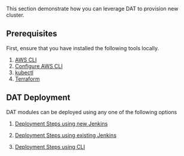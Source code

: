 This section demonstrate how you can leverage DAT to provision new cluster.

## Prerequisites

First, ensure that you have installed the following tools locally.

1. [AWS CLI](https://docs.aws.amazon.com/cli/latest/userguide/getting-started-install.html)
2. [Configure AWS CLI](https://docs.aws.amazon.com/cli/latest/userguide/cli-configure-quickstart.html)
3. [kubectl](https://kubernetes.io/docs/tasks/tools/)
4. [Terraform](https://learn.hashicorp.com/tutorials/terraform/install-cli)
   
## DAT Deployment
DAT modules can be deployed using any one of the following options

1. [Deployment Steps using new Jenkins](https://github.com/aws-samples/aws-database-acceleration-toolkit/blob/main/docs/deployment_using_new_jenkins.md)
   
3. [Deployment Steps using existing Jenkins](https://github.com/aws-samples/aws-database-acceleration-toolkit/blob/main/docs/deployment_using_existing_jenkins.md)
   
5. [Deployment Steps using CLI](https://github.com/aws-samples/aws-database-acceleration-toolkit/blob/main/docs/deployment_using_cli.md)
